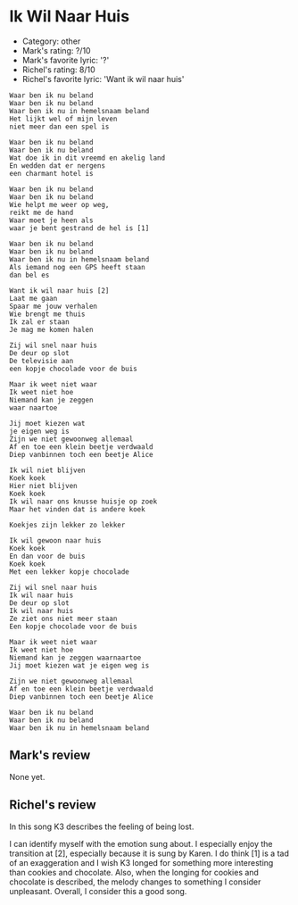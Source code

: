 # Ik Wil Naar Huis

 * Category: other
 * Mark's rating: ?/10
 * Mark's favorite lyric: '?'
 * Richel's rating: 8/10
 * Richel's favorite lyric: 'Want ik wil naar huis'

```
Waar ben ik nu beland
Waar ben ik nu beland
Waar ben ik nu in hemelsnaam beland
Het lijkt wel of mijn leven
niet meer dan een spel is

Waar ben ik nu beland
Waar ben ik nu beland
Wat doe ik in dit vreemd en akelig land
En wedden dat er nergens
een charmant hotel is

Waar ben ik nu beland
Waar ben ik nu beland
Wie helpt me weer op weg,
reikt me de hand
Waar moet je heen als
waar je bent gestrand de hel is [1]

Waar ben ik nu beland
Waar ben ik nu beland
Waar ben ik nu in hemelsnaam beland
Als iemand nog een GPS heeft staan 
dan bel es

Want ik wil naar huis [2]
Laat me gaan
Spaar me jouw verhalen
Wie brengt me thuis
Ik zal er staan
Je mag me komen halen

Zij wil snel naar huis
De deur op slot
De televisie aan
een kopje chocolade voor de buis

Maar ik weet niet waar
Ik weet niet hoe
Niemand kan je zeggen
waar naartoe

Jij moet kiezen wat
je eigen weg is
Zijn we niet gewoonweg allemaal
Af en toe een klein beetje verdwaald
Diep vanbinnen toch een beetje Alice

Ik wil niet blijven
Koek koek
Hier niet blijven
Koek koek
Ik wil naar ons knusse huisje op zoek
Maar het vinden dat is andere koek

Koekjes zijn lekker zo lekker

Ik wil gewoon naar huis
Koek koek
En dan voor de buis
Koek koek
Met een lekker kopje chocolade

Zij wil snel naar huis
Ik wil naar huis
De deur op slot
Ik wil naar huis
Ze ziet ons niet meer staan
Een kopje chocolade voor de buis

Maar ik weet niet waar
Ik weet niet hoe
Niemand kan je zeggen waarnaartoe
Jij moet kiezen wat je eigen weg is

Zijn we niet gewoonweg allemaal
Af en toe een klein beetje verdwaald
Diep vanbinnen toch een beetje Alice

Waar ben ik nu beland
Waar ben ik nu beland
Waar ben ik nu in hemelsnaam beland
```

## Mark's review

None yet.

## Richel's review

In this song K3 describes the feeling of being lost.

I can identify myself with the emotion sung about. I especially enjoy the transition at [2], especially because it is sung by Karen. 
I do think [1] is a tad of an exaggeration and I wish K3 longed for something more interesting than cookies and chocolate. Also, when
the longing for cookies and chocolate is described, the melody changes to something I consider unpleasant. Overall, I consider this a good song.